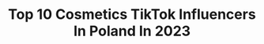 ---
title: Top 10 Cosmetics TikTok Influencers In Poland In 2023
description: >-
  Find top cosmetics TikTok influencers in Poland in 2023. Most popular hashtags: #dlaciebie #cosmetics #foryou #makeup.
platform: TikTok
hits: 14
text_top: Discover the best TikTok influencers on inBeat.
text_bottom: inBeat aggregates 14 TikTok influencers like this in Poland for you to contact.
profiles:
  - username: "wicia04072000"
    fullname: >-
      🦄 wicia04072000🦄
    bio: >-
      ❤ Chcecie mnie zobaczyć i nadal oglądać? Zapraszam na Live na BigoLive
    location: "Poland"
    followers: 135600
    engagement: 976
    commentsToLikes: 0.074990
    id: ckbq7yf63uag90j23co0fcb48
    verified: false
    hashtags: "#tiktok, #challange, #viral, #duet"
  - username: "justnataliaa_"
    fullname: >-
      justnataliaa
    bio: >-
      🌸 IG: justnataliaa
    location: "Poland"
    followers: 2160
    engagement: 1091
    commentsToLikes: 0.016259
    id: ck8z1iesl1peu0j78ctnl4coi
    verified: false
    hashtags: "#polska, #dlaciebie, #dc, #cosmetics"
  - username: "davvmon_"
    fullname: >-
      davvmon
    bio: >-
      Kocham makijaż💘 Instagram- davvmon 📍Gdańsk 📩 davvmon@gmail.com
    location: "Poland"
    followers: 49100
    engagement: 1320
    commentsToLikes: 0.019757
    id: ck9626k2tpfkx0j78gcvznze6
    verified: false
    hashtags: "#kosmetyki, #makijaz, #makija, #makeuptutorials"
  - username: "truebeautydream"
    fullname: >-
      truebeautydream
    bio: >-
      👸💅🏼💄 🌍 Poland 🎂 21 👩‍❤️‍💋‍👨💍
    location: "Poland"
    followers: 12000
    engagement: 1068
    commentsToLikes: 0.016646
    id: ck97wpcuus43v0j787w2gs5gb
    verified: false
    hashtags: "#popular, #satysfying, #nailart, #makeup"
  - username: "dowborybehappy"
    fullname: >-
      DowboryBeHappy
    bio: >-
      Jesteśmy DOWBORY🤪🔥
    location: "Poland"
    followers: 79600
    engagement: 365
    commentsToLikes: 0.007486
    id: ckc360utav2f30j23zfa0y5ru
    verified: true
    hashtags: "#reakcja, #haha, #quarantine, #cleaningtime"
  - username: "idacupas"
    fullname: >-
      idacupas
    bio: >-
      IG: @idacupas ❤️ Vinted: idacupas 👗 YouTube: Ida Cupas 🎥
    location: "Poland"
    followers: 79500
    engagement: 909
    commentsToLikes: 0.012952
    id: ck9e38mibichm0j783urofgv5
    verified: false
    hashtags: "#fashionhackswithme, #fashionhack, #haultiktok, #fy"
  - username: "zdrowasmario"
    fullname: >-
      zdrowasmario
    bio: >-
      Ig:zdrowasmario
    location: "Poland"
    followers: 48400
    engagement: 623
    commentsToLikes: 0.013592
    id: ckd0hvds4eogm0j23z1ojqv7h
    verified: false
    hashtags: "#trend, #yourpage, #new, #valentine"
  - username: "panikatarzyna__"
    fullname: >-
      PaniKatarzyna
    bio: >-
      Mommy & MakeUp Artist IG: kasiakrolikowska__
    location: "Poland"
    followers: 6002
    engagement: 397
    commentsToLikes: 0.015380
    id: cka6867cinkki0i782xm5z6s3
    verified: false
    hashtags: "#xyzbca, #fyp, #tiktokpoland, #viral"
  - username: "vakarchuk_brow"
    fullname: >-
      vakarchuk_brow
    bio: >-
      Brwi - moją pasja 🔥
    location: "Poland"
    followers: 6481
    engagement: 547
    commentsToLikes: 0.008191
    id: cka0zb5znequ10i78hxgykk9a
    verified: false
    hashtags: "#brows, #kosmetyki, #girl, #polish"
  - username: "victoriaoutfits"
    fullname: >-
      ✨
    bio: >-
      
    location: "Poland"
    followers: 7383
    engagement: 1527
    commentsToLikes: 0.007152
    id: ckaidb76dnu8q0i78q06tv42a
    verified: false
    hashtags: "#tiktokviral, #aesthetic, #foryou, #satysfing"
---